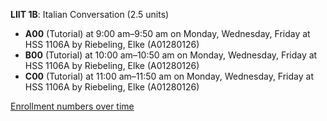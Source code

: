 **LIIT 1B**: Italian Conversation (2.5 units)

- **A00** (Tutorial) at 9:00 am–9:50 am on Monday, Wednesday, Friday at HSS 1106A by Riebeling, Elke (A01280126)
- **B00** (Tutorial) at 10:00 am–10:50 am on Monday, Wednesday, Friday at HSS 1106A by Riebeling, Elke (A01280126)
- **C00** (Tutorial) at 11:00 am–11:50 am on Monday, Wednesday, Friday at HSS 1106A by Riebeling, Elke (A01280126)

[Enrollment numbers over time](./LIIT1B.tsv)
